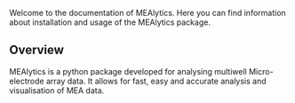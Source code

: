 Welcome to the documentation of MEAlytics. Here you can find information about installation and usage of the MEAlytics package.

## Overview

MEAlytics is a python package developed for analysing multiwell Micro-electrode array data. It allows for fast, easy and accurate analysis and visualisation of MEA data.